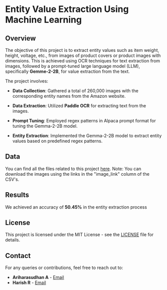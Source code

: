 # Entity Value Extraction Using Machine Learning

## Overview

The objective of this project is to extract entity values such as item weight, height, voltage, etc., from images of product covers or product images with dimensions. This is achieved using OCR techniques for text extraction from images, followed by a prompt-tuned large language model (LLM), specifically **Gemme-2-2B**, for value extraction from the text.

The project involves:

- **Data Collection**: Gathered a total of 260,000 images with the corresponding entity names from the Amazon website.
  
- **Data Extraction**: Utilized **Paddle OCR** for extracting text from the images.
  
- **Prompt Tuning**: Employed regex patterns in Alpaca prompt format for tuning the Gemma-2-2B model.
  
- **Entity Extraction**: Implemented the Gemma-2-2B model to extract entity values based on predefined regex patterns.

## Data

You can find all the files related to this project [here](https://drive.google.com/drive/folders/1dp2gcMbzfNw560pne8zdnxniH72sUNwn?usp=sharing).
Note: You can download the images using the links in the "image_link" column of the CSV's.

## Results

We achieved an accuracy of **50.45%** in the entity extraction process

## License

This project is licensed under the MIT License - see the [LICENSE](LICENSE) file for details.

## Contact

For any queries or contributions, feel free to reach out to:
- **Ariharasudhan A** - [Email](mailto:ariadaikalam1234@gmail.com)
- **Harish R** - [Email](mailto:ariadaikalam1234@gmail.com)
